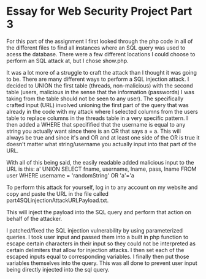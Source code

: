 # Essay for Web Security Project Part 3

For this part of the assignment I first looked through the php code in all of the different files to find all instances where an SQL query was used to acess the database. There were a few different locations I could choose to perform an SQL attack at, but I chose show.php.

It was a lot more of a struggle to craft the attack than I thought it was going to be. There are many different ways to perform a SQL injection attack. I decided to UNION the first table (threads, non-malicious) with the second table (users, malicious in the sense that the information (passwords) I was taking from the table should not be seen to any user). The specifically crafted input (URL) involved unioning the first part of the query that was already in the code with my attack where I selected columns from the users table to replace columns in the threads table in a very specific pattern. I then added a WHERE that specifified that the username is equal to any string you actually want since there is an OR that says a = a. This will always be true and since it's and OR and at least one side of the OR is true it doesn't matter what string/username you actually input into that part of the URL. 

With all of this being said, the easily readable added malicious input to the URL is this: a' UNION SELECT fname, username, lname, pass, lname FROM user WHERE username = 'randomString' OR 'a'='a

To perform this attack for yourself, log in to any account on my website and copy and paste the URL in the file called part4SQLinjectionAttackURLPayload.txt.

This will inject the payload into the SQL query and perform that action on behalf of the attacker.   

I patched/fixed the SQL injection vulnerability by using parameterized queries. I took user input and passed them into a built in php function to escape certain characters in their input so they could not be interpreted as certain delimiters that allow for injection attacks. I then set each of the escaped inputs equal to corresponding variables. I finally then put those variables themselves into the query. This was all done to prevent user input being directly injected into the sql query. 

